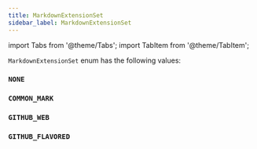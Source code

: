 ```yaml
---
title: MarkdownExtensionSet
sidebar_label: MarkdownExtensionSet
---
```

import Tabs from '@theme/Tabs';
import TabItem from '@theme/TabItem';

`MarkdownExtensionSet` enum has the following values:

### `NONE`
### `COMMON_MARK`
### `GITHUB_WEB`
### `GITHUB_FLAVORED`